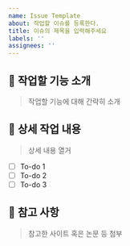 ```yaml
---
name: Issue Template
about: 작업할 이슈를 등록한다.
title: 이슈의 제목을 입력해주세요
labels: ''
assignees: ''
---
```


## 🤷 작업할 기능 소개
> 작업할 기능에 대해 간략히 소개

## 🔨 상세 작업 내용
> 상세 내용 열거
- [ ] To-do 1
- [ ] To-do 2
- [ ] To-do 3

## 📄 참고 사항
> 참고한 사이트 혹은 논문 등 첨부

